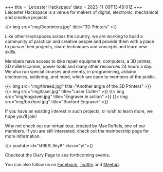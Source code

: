 +++
title = 'Leicester Hackspace'
date = 2023-11-09T13:49:01Z
+++
Leicester Hackspace is a venue for makers of digital, electronic, mechanical and creative projects


{{< img src="img/3dprinters.jpg" title="3D Printers" >}}

Like other Hackspaces across the country, we are working to build a community of practical and creative people and provide them with a place to pursue their projects, share techniques and concepts and learn new skills.

Members have access to bike repair equipment, computers, a 3D printer, 3D miller/scanner, power tools and many other resources 24 hours a day. We also run special courses and events, in programming, arduino, electronics, soldering, and more, which are open to members of the public.

{{< img src="img/threed.jpg" title="Another angle of the 3D Printers" >}}
{{< img src="img/laser.jpg" title="Laser Cutter" >}}
{{< img src="img/engraver.jpg" title="Engraver in action" >}}
{{< img src="img/boxford.jpg" title="Boxford Engraver" >}}

If you have an existing interest in such projects, or wish to learn more, we hope you’ll join!

Why not check out our virtual tour, created by Max Ruffels, one of our members. If you are still interested, check out the membership page for more information. 

{{< youtube id="kRIESLI5iy8" class="yt">}}

Checkout the Diary Page to see forthcoming events.

You can also follow us on [Facebook](https://www.facebook.com/LeicesterHackspace), [Twitter](https://twitter.com/LeicesterHack) and [Meetup](https://www.meetup.com/).